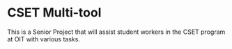 # CSET Multi-tool

This is a Senior Project that will assist student workers in the CSET program at
OIT with various tasks.